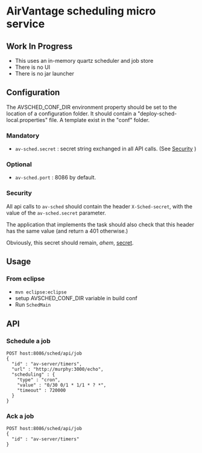 # AirVantage scheduling micro service

## Work In Progress

- This uses an in-memory quartz scheduler and job store
- There is no UI
- There is no jar launcher

## Configuration

The AVSCHED_CONF_DIR environment property should be set to the location of a configuration folder.
It should contain a "deploy-sched-local.properties" file.
A template exist in the "conf" folder.

### Mandatory

- `av-sched.secret` : secret string exchanged in all API calls. (See [Security](#security) )

### Optional

- `av-sched.port` : 8086 by default.

### Security

All api calls to `av-sched` should contain the header `X-Sched-secret`, with the value of
the `av-sched.secret` parameter.

The application that implements the task should also check that this header has the same value (and return a 401 otherwise.)

Obviously, this secret should remain, *ahem*, [secret](http://uncyclopedia.wikia.com/wiki/Captain_Obvious).

## Usage

### From eclipse

- `mvn eclipse:eclipse`
- setup AVSCHED_CONF_DIR variable in build conf
- Run `SchedMain`

## API

### Schedule a job

~~~
POST host:8086/sched/api/job
{
  "id" : "av-server/timers",
  "url" : "http://murphy:3000/echo",
  "scheduling" : {
    "type" : "cron",
    "value" : "0/30 0/1 * 1/1 * ? *",
    "timeout" : 720000
  }
}
~~~

### Ack a job

~~~
POST host:8086/sched/api/job
{
  "id" : "av-server/timers"
}
~~~
